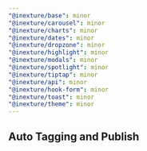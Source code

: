 ```yaml
---
"@inexture/base": minor
"@inexture/carousel": minor
"@inexture/charts": minor
"@inexture/dates": minor
"@inexture/dropzone": minor
"@inexture/highlight": minor
"@inexture/modals": minor
"@inexture/spotlight": minor
"@inexture/tiptap": minor
"@inexture/api": minor
"@inexture/hook-form": minor
"@inexture/toast": minor
"@inexture/theme": minor
---
```


## Auto Tagging and Publish
